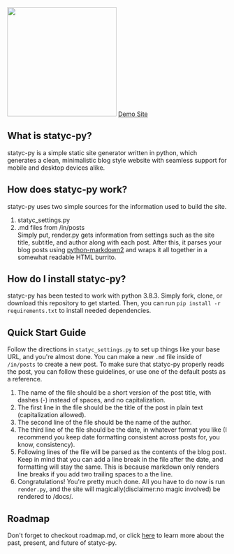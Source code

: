 <img src="https://i.ibb.co/5WjRjr1/logo.png" width="250">
<a href="https://teknowafel.github.io/statyc-py/">Demo Site</a>

## What is statyc-py?
statyc-py is a simple static site generator written in python, which generates a clean, minimalistic blog style website with seamless support for mobile and desktop devices alike.

## How does statyc-py work?
statyc-py uses two simple sources for the information used to build the site.
1. statyc_settings.py
2. .md files from /in/posts  
Simply put, render.py gets information from settings such as the site title, subtitle, and author along with each post. After this, it parses your blog posts using [python-markdown2](https://github.com/trentm/python-markdown2) and wraps it all together in a somewhat readable HTML burrito.

## How do I install statyc-py?
statyc-py has been tested to work with python 3.8.3. Simply fork, clone, or download this repository to get started. Then, you can run `pip install -r requirements.txt` to install needed dependencies. 

## Quick Start Guide
Follow the directions in `statyc_settings.py` to set up things like your base URL, and you're almost done. You can make a new `.md` file inside of `/in/posts` to create a new post. To make sure that statyc-py properly reads the post, you can follow these guidelines, or use one of the default posts as a reference.
1. The name of the file should be a short version of the post title, with dashes (-) instead of spaces, and no capitalization.
2. The first line in the file should be the title of the post in plain text (capitalization allowed).
3. The second line of the file should be the name of the author.
4. The third line of the file should be the date, in whatever format you like (I recommend you keep date formatting consistent across posts for, you know, consistency).
5. Following lines of the file will be parsed as the contents of the blog post. Keep in mind that you can add a line break in the file after the date, and formatting will stay the same. This is because markdown only renders line breaks if you add two trailing spaces to a the line.
6. Congratulations! You're pretty much done. All you have to do now is run `render.py`, and the site will magically(disclaimer:no magic involved) be rendered to /docs/.

## Roadmap
Don't forget to checkout roadmap.md, or click [here](https://github.com/teknowafel/statyc-py/blob/master/roadmap.md) to learn more about the past, present, and future of statyc-py.
